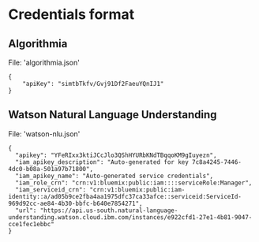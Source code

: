 # Credentials format

## Algorithmia

File: 'algorithmia.json'
```
{
    "apiKey": "simtbTkfv/Gvj91Df2FaeuYQnIJ1"
}
```

## Watson Natural Language Understanding
File: 'watson-nlu.json'
```
{
  "apikey": "YFeRIxx3ktiJCcJlo3QShHYURbKNdTBqqoKM9gIuyezn",
  "iam_apikey_description": "Auto-generated for key 7c8a4245-7446-4dc0-b08a-501a97b71800",
  "iam_apikey_name": "Auto-generated service credentials",
  "iam_role_crn": "crn:v1:bluemix:public:iam::::serviceRole:Manager",
  "iam_serviceid_crn": "crn:v1:bluemix:public:iam-identity::a/ad05b9ce2fba4aa1975dfc37ca33afce::serviceid:ServiceId-969d92cc-ae84-4b30-bbfc-b640e7854271",
  "url": "https://api.us-south.natural-language-understanding.watson.cloud.ibm.com/instances/e922cfd1-27e1-4b81-9047-cce1fec1ebbc"
}
```
